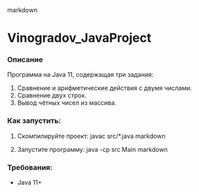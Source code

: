 markdown
# Vinogradov_JavaProject

### Описание
Программа на Java 11, содержащая три задания:
1. Сравнение и арифметические действия с двумя числами.
2. Сравнение двух строк.
3. Вывод чётных чисел из массива.

### Как запустить:
1. Скомпилируйте проект:
javac src/*.java
markdown

2. Запустите программу:
java -cp src Main
markdown

### Требования:
- Java 11+
